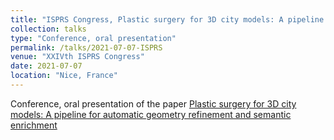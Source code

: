 ```yaml
---
title: "ISPRS Congress, Plastic surgery for 3D city models: A pipeline for automatic geometry refinement and semantic enrichment"
collection: talks
type: "Conference, oral presentation"
permalink: /talks/2021-07-07-ISPRS
venue: "XXIVth ISPRS Congress"
date: 2021-07-07
location: "Nice, France"
---
```


Conference, oral presentation of the paper [Plastic surgery for 3D city models: A pipeline for automatic geometry refinement and semantic enrichment](https://isprs-annals.copernicus.org/articles/V-4-2021/17/2021/)
